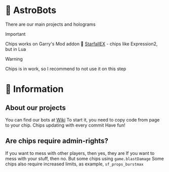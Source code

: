 # 🤖 AstroBots
There are our main projects and holograms


> [!IMPORTANT]
> Chips works on Garry's Mod addon 🌟 [StarfallEX](https://github.com/thegrb93/StarfallEx/tree/master) - chips like Expression2, but in Lua

> [!WARNING]
> Chips is in work, so I recommend to not use it on this step

# 📄 Information
## About our projects
You can find our bots at [Wiki](https://github.com/AstricUnion/AstroBots/wiki)
To start it, you need to copy code from page to your chip. Chips updating with every commit 
Have fun!

## Are chips require admin-rights?
If you want to mess with other players, then yes, they are
If you want to mess with your stuff, then no. But some chips using `game.blastDamage`
Some chips also require increased limits, as example, `sf_props_burstmax`
